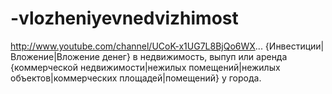 # -vlozheniyevnedvizhimost
http://www.youtube.com/channel/UCoK-x1UG7L8BjQo6WX...  {Инвестиции|Вложение|Вложение денег} в недвижимость, выпуп или аренда {коммерческой недвижимости|нежилых помещений|нежилых объектов|коммерческих площадей|помещений} у города. 
